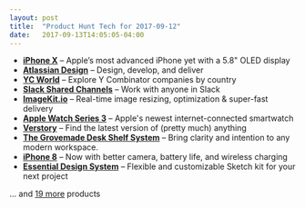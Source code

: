 ```yaml
---
layout: post
title:  "Product Hunt Tech for 2017-09-12"
date:   2017-09-13T14:05:05-04:00
---
```


* **[iPhone X](https://www.producthunt.com/posts/iphone-x-2?utm_campaign=producthunt-api&utm_medium=api&utm_source=Application%3A+Daily+Digest+RSS+%28ID%3A+3202%29)** – Apple’s most advanced iPhone yet with a 5.8" OLED display
* **[Atlassian Design](https://www.producthunt.com/posts/atlassian-design-2?utm_campaign=producthunt-api&utm_medium=api&utm_source=Application%3A+Daily+Digest+RSS+%28ID%3A+3202%29)** – Design, develop, and deliver
* **[YC World](https://www.producthunt.com/posts/yc-world?utm_campaign=producthunt-api&utm_medium=api&utm_source=Application%3A+Daily+Digest+RSS+%28ID%3A+3202%29)** – Explore Y Combinator companies by country
* **[Slack Shared Channels](https://www.producthunt.com/posts/slack-shared-channels?utm_campaign=producthunt-api&utm_medium=api&utm_source=Application%3A+Daily+Digest+RSS+%28ID%3A+3202%29)** – Work with anyone in Slack
* **[ImageKit.io](https://www.producthunt.com/posts/imagekit-io?utm_campaign=producthunt-api&utm_medium=api&utm_source=Application%3A+Daily+Digest+RSS+%28ID%3A+3202%29)** – Real-time image resizing, optimization & super-fast delivery
* **[Apple Watch Series 3](https://www.producthunt.com/posts/apple-watch-series-3-3?utm_campaign=producthunt-api&utm_medium=api&utm_source=Application%3A+Daily+Digest+RSS+%28ID%3A+3202%29)** – Apple's newest internet-connected smartwatch
* **[Verstory](https://www.producthunt.com/posts/verstory?utm_campaign=producthunt-api&utm_medium=api&utm_source=Application%3A+Daily+Digest+RSS+%28ID%3A+3202%29)** – Find the latest version of (pretty much) anything
* **[The Grovemade Desk Shelf System](https://www.producthunt.com/posts/the-grovemade-desk-shelf-system?utm_campaign=producthunt-api&utm_medium=api&utm_source=Application%3A+Daily+Digest+RSS+%28ID%3A+3202%29)** – Bring clarity and intention to any modern workspace.
* **[iPhone 8](https://www.producthunt.com/posts/iphone-8-2?utm_campaign=producthunt-api&utm_medium=api&utm_source=Application%3A+Daily+Digest+RSS+%28ID%3A+3202%29)** – Now with better camera, battery life, and wireless charging
* **[Essential Design System](https://www.producthunt.com/posts/essential-design-system?utm_campaign=producthunt-api&utm_medium=api&utm_source=Application%3A+Daily+Digest+RSS+%28ID%3A+3202%29)** – Flexible and customizable Sketch kit for your next project

… and [19 more](https://www.producthunt.com/tech) products